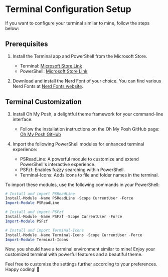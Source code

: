# Terminal Configuration Setup

If you want to configure your terminal similar to mine, follow the steps below:

## Prerequisites

1. Install the Terminal app and PowerShell from the Microsoft Store.

   - Terminal: [Microsoft Store Link](https://www.microsoft.com/en-us/p/windows-terminal/9n0dx20hk701)
   - PowerShell: [Microsoft Store Link](https://www.microsoft.com/en-us/p/powershell/9mz1snwt0n5d)

2. Download and install the Nerd Font of your choice. You can find various Nerd Fonts at [Nerd Fonts website](https://www.nerdfonts.com).

## Terminal Customization

3. Install Oh My Posh, a delightful theme framework for your command-line interface.

   - Follow the installation instructions on the Oh My Posh GitHub page: [Oh My Posh GitHub](https://github.com/JanDeDobbeleer/oh-my-posh)

4. Import the following PowerShell modules for enhanced terminal experience:
   - PSReadLine: A powerful module to customize and extend PowerShell's interactive experience.
   - PSFzf: Enables fuzzy searching within PowerShell.
   - Terminal-Icons: Adds icons to file and folder names in the terminal.

To import these modules, use the following commands in your PowerShell:

```powershell
# Install and import PSReadLine
Install-Module -Name PSReadLine -Scope CurrentUser -Force
Import-Module PSReadLine

# Install and import PSFzf
Install-Module -Name PSFzf -Scope CurrentUser -Force
Import-Module PSFzf

# Install and import Terminal-Icons
Install-Module -Name Terminal-Icons -Scope CurrentUser -Force
Import-Module Terminal-Icons
```

Now, you should have a terminal environment similar to mine! Enjoy your customized terminal with powerful features and a beautiful theme.

Feel free to customize the settings further according to your preferences. Happy coding! 🚀
